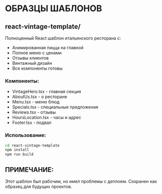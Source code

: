 # ОБРАЗЦЫ ШАБЛОНОВ

## react-vintage-template/
Полноценный React шаблон итальянского ресторана с:
- Анимированная пицца на главной
- Полное меню с ценами
- Отзывы клиентов
- Винтажный дизайн
- Все компоненты готовы

### Компоненты:
- VintageHero.tsx - главная секция
- AboutUs.tsx - о ресторане  
- Menu.tsx - меню блюд
- Specials.tsx - специальные предложения
- Reviews.tsx - отзывы
- HoursLocation.tsx - часы и адрес
- Footer.tsx - подвал

### Использование:
```bash
cd react-vintage-template
npm install
npm run build
```

## ПРИМЕЧАНИЕ:
Этот шаблон был рабочим, но имел проблемы с деплоем.
Сохранен как образец для будущих проектов.
